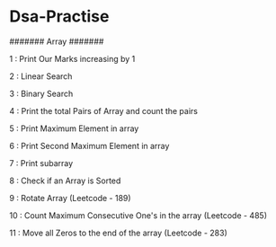 # Dsa-Practise

#######  Array   #######

1 :  Print Our Marks increasing by 1

2 : Linear Search 

3 : Binary Search

4 : Print the total Pairs of Array and count the pairs

5 : Print Maximum Element in array

6 : Print Second Maximum Element in array

7 : Print subarray

8 : Check if an Array is Sorted

9 : Rotate Array (Leetcode - 189)

10 : Count Maximum Consecutive One's in the array (Leetcode - 485)

11 : Move all Zeros to the end of the array  (Leetcode - 283)